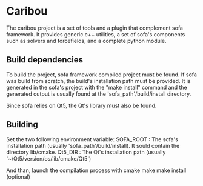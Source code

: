 # Caribou
The caribou project is a set of tools and a plugin that complement sofa framework. It provides generic c++ utilities, a set of sofa's components such as solvers and forcefields, and a complete python module.

## Build dependencies
To build the project, sofa framework compiled project must be found. If sofa was build from scratch, the build's installation path must be provided. It is generated in the sofa's project with the "make install" command and the generated
output is usually found at the 'sofa_path'/build/install directory.

Since sofa relies on Qt5, the Qt's library must also be found.

## Building
Set the two following environment variable:
SOFA_ROOT : The sofa's installation path (usually 'sofa_path'/build/install). It sould contain the directory lib/cmake.
Qt5_DIR : The Qt's installation path (usually '~/Qt5/version/os/lib/cmake/Qt5')

And than, launch the compilation process with
cmake
make
make install (optional)
 
